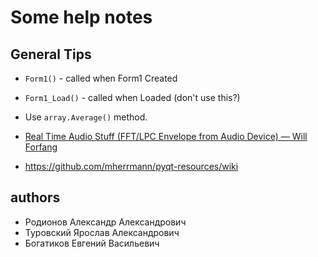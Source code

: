 # Some help notes
## General Tips
- `Form1()` - called when Form1 Created
- `Form1_Load()` - called when Loaded (don't use this?)
- Use `array.Average()` method.

- [Real Time Audio Stuff (FFT/LPC Envelope from Audio Device) — Will Forfang](http://www.willforfang.com/misc-python/2015/12/9/real-time-audio-visualizationprocessing)
- https://github.com/mherrmann/pyqt-resources/wiki

## authors
- Родионов Александр Александрович
- Туровский Ярослав Александрович
- Богатиков Евгений Васильевич
